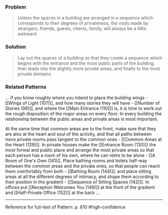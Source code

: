 ### Problem
>Unless the spaces in a building are arranged in a sequence which corresponds to their degrees of privateness, the visits made by strangers, friends, guests, clients, family, will always be a little awkward.

### Solution
>Lay out the spaces of a building so that they create a sequence which begins with the entrance and the most public parts of the building, then leads into the slightly more private areas, and finally to the most private domains.

### Related Patterns
... if you know roughly where you intend to place the building wings - [[Wings of Light (107)]], and how many stories they will have - [[Number of Stories (96)]], and where the [[Main Entrance (110)]] is, it is time to work out the rough disposition of the major areas on every floor. In every building the relationship between the public areas and private areas is most important.

At the same time that common areas are to the front, make sure that they are also at the heart and soul of the activity, and that all paths between more private rooms pass tangent to the common ones - [[Common Areas at the Heart (129)]]. In private houses make the [[Entrance Room (130)]] the most formal and public place and arrange the most private areas so that each person has a room of his own, where he can retire to be alone - [[A Room of One's Own (141)]]. Place bathing rooms and toilets half-way between the common areas and the private ones, so that people can reach them comfortably from both - [[Bathing Room (144)]]; and place sitting areas at all the different degrees of intimacy, and shape them according to their position in the gradient - [[Sequence of Sitting Spaces (142)]]. In offices put [[Reception Welcomes You (149)]] at the front of the gradient and [[Half-Private Office (152)]] at the back ...

---
Reference for full-text of Pattern: p. 610 #high-confidence 